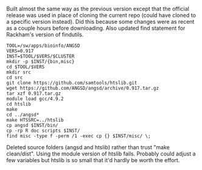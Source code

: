 Built almost the same way as the previous version except that the
official release was used in place of cloning the current repo (could
have cloned to a specific version instead).  Did this because some
changes were as recent as a couple hours before downloading. Also updated
find statement for Rackham's version of findutils.

    TOOL=/sw/apps/bioinfo/ANGSD
    VERS=0.917
    INST=$TOOL/$VERS/$CLUSTER
    mkdir -p $INST/{bin,misc}
    cd $TOOL/$VERS
    mkdir src
    cd src
    git clone https://github.com/samtools/htslib.git
    wget https://github.com/ANGSD/angsd/archive/0.917.tar.gz
    tar xzf 0.917.tar.gz
    module load gcc/4.9.2
    cd htslib
    make
    cd ../angsd*
    make HTSSRC=../htslib
    cp angsd $INST/bin/
    cp -rp R doc scripts $INST/
    find misc -type f -perm /1 -exec cp {} $INST/misc/ \;

Deleted source folders (angsd and htslib) rather than trust "make
clean/dist". Using the module version of htslib fails. Probably could
adjust a few variables but htslib is so small that it'd hardly be
worth the effort.
